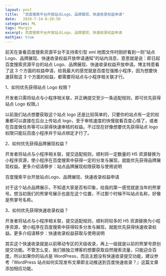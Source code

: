 ```yaml
---
layout: post
title:  "百度搜索平台开放站点Logo、品牌展现、快速收录权益申请"
date:   2020-7-14-8:20:50
categories: ML
tags: Margin
excerpt: 百度搜索平台开放站点Logo、品牌展现、快速收录权益申请
mathjax: true
---
```

前天在查看百度搜索资源平台不支持索引型 xml 地图文件时刚好看到一则“站点 Logo、品牌展现、快速收录权益开放申请通知”的站内消息，意思就是说：即日起百度搜索资源平台的站点 Logo、品牌展现、快速收录权益开放申请。博主特意看了这 3 个方面的权益申请，给我最大的感觉就是百度在强推小程序，因为想要快速获取这 3 个方面的权益，都需要将站点与小程序相关联才行。

1、如何优先获得站点 Logo 权限？

开发者只需将站点与小程序相关联，并正确提交至少一条适配规则，即可优先获得站点 Logo 权限。)

以前我们站点想要获取这个站点 logo 还是比较简单的，只要你的站点有一定的权重都可以直接在后台上传站点 logo，至于审核速度的快慢就看百度心情了，或者在百度做任务等可以获得快速审核的权益。不过现在好像想要优先获得站点 logo 权限只能玩百度小程序并于站点绑定才行了。

2、如何优先获得品牌展现权益？

开发者将站点与小程序相关联，提交适配规则，顺利将一定数量的 H5 资源替换为小程序资源，使小程序在百度搜索中获得一定的分发与展现，就能优先获得品牌展现权益。更多介绍请移步：站点品牌展现权限获取与使用说明

百度搜索平台开放站点Logo、品牌展现、快速收录权益申请

对于这个站点品牌展示，不知道大家是否有印象，给我的第一感觉就是当年的熊掌号。想当初我们的熊掌号展示也是在这个位置，不过那个时候不叫站点名称，好像是熊掌号名称。

3、如何优先获得快速收录权益？

开发者将站点与小程序相关联，提交适配规则，顺利将较多的 H5 资源替换为小程序资源，使小程序在百度搜索中获得较多分发与展现，就能优先获得快速收录权益。更多介绍请移步：快速收录权益获取与使用说明

其实这个快速收录就是以前移动专区的天级收录，再上一级就是以前的熊掌号原创提交功能。不管怎么变，我们做独立博客的想要获取自然搜索流量，只能迎合百度。所以如果你的站点是 WordPress，而且主题没有快速收录提交功能，建议参考『WordPress 站点如何实现发布文章即主动推送到百度快速收录？』这篇文章添加相应功能。
